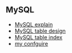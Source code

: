 ## MySQL
- [MySQL explain](explain.md)
- [MySQL table design](table_design.md)
- [MySQL table index](table_index.md)
- [my confguire](my_confguire.md)